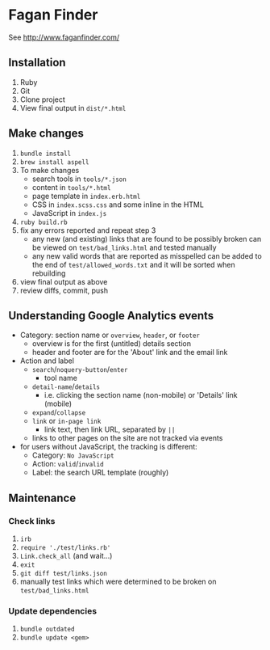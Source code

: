 # Fagan Finder

See http://www.faganfinder.com/


## Installation

1. Ruby
2. Git
3. Clone project
4. View final output in `dist/*.html`


## Make changes

1. `bundle install`
2. `brew install aspell`
3. To make changes
    * search tools in `tools/*.json`
    * content in `tools/*.html`
    * page template in `index.erb.html`
    * CSS in `index.scss.css` and some inline in the HTML
    * JavaScript in `index.js`
4. `ruby build.rb`
5. fix any errors reported and repeat step 3
    * any new (and existing) links that are found to be possibly broken can be viewed on `test/bad_links.html` and tested manually
    * any new valid words that are reported as misspelled can be added to the end of `test/allowed_words.txt` and it will be sorted when rebuilding
6. view final output as above
7. review diffs, commit, push


## Understanding Google Analytics events
* Category: section name or `overview`, `header`, or `footer`
    * overview is for the first (untitled) details section
    * header and footer are for the 'About' link and the email link
* Action and label
    * `search`/`noquery-button`/`enter`
        * tool name
    * `detail-name`/`details`
       * i.e. clicking the section name (non-mobile) or 'Details' link (mobile)
    * `expand`/`collapse`
    * `link` or `in-page link`
        * link text, then link URL, separated by `||`
    * links to other pages on the site are not tracked via events
* for users without JavaScript, the tracking is different:
    * Category: `No JavaScript`
    * Action: `valid`/`invalid`
    * Label: the search URL template (roughly)

## Maintenance

### Check links
1. `irb`
2. `require './test/links.rb'`
3. `Link.check_all` (and wait...)
4. `exit`
5. `git diff test/links.json`
6. manually test links which were determined to be broken on `test/bad_links.html`

### Update dependencies
1. `bundle outdated`
2. `bundle update <gem>`